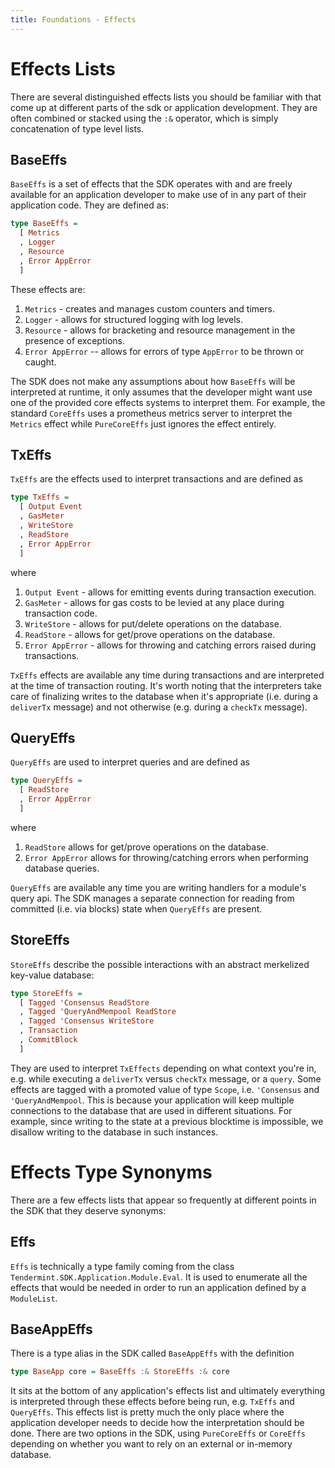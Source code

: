 ```yaml
---
title: Foundations - Effects
---
```


# Effects Lists

There are several distinguished effects lists you should be familiar with that come up at different parts of the sdk or application development. They are often combined or stacked using the `:&` operator, which is simply concatenation of type level lists.


## BaseEffs

`BaseEffs` is a set of effects that the SDK operates with and are freely available
for an application developer to make use of in any part of their application code. They
are defined as:

~~~ haskell ignore
type BaseEffs =
  [ Metrics
  , Logger
  , Resource
  , Error AppError
  ]
~~~

These effects are:

1. `Metrics` - creates and manages custom counters and timers.
2. `Logger` - allows for structured logging with log levels.
3. `Resource` - allows for bracketing and resource management in the presence of exceptions.
4. `Error AppError` -- allows for errors of type `AppError` to be thrown or caught.

The SDK does not make any assumptions about how `BaseEffs` will be interpreted at runtime, it only assumes that the developer might want use one of the provided core effects systems to interpret them. For example, the standard `CoreEffs` uses a prometheus metrics server to interpret the `Metrics` effect while `PureCoreEffs` just ignores the effect entirely. 

## TxEffs

`TxEffs` are the effects used to interpret transactions and are defined as

~~~ haskell ignore
type TxEffs =
  [ Output Event
  , GasMeter
  , WriteStore
  , ReadStore
  , Error AppError
  ]
~~~

where

1. `Output Event` - allows for emitting events during transaction execution.
2. `GasMeter` - allows for gas costs to be levied at any place during transaction code.
3. `WriteStore` - allows for put/delete operations on the database.
4. `ReadStore` - allows for get/prove operations on the database.
5. `Error AppError` - allows for throwing and catching errors raised during transactions.

`TxEffs` effects are available any time during transactions and are interpreted at the time of transaction routing. It's worth noting that the interpreters take care of finalizing writes to the database when it's appropriate (i.e. during a `deliverTx` message) and not otherwise (e.g. during a `checkTx` message).

## QueryEffs

`QueryEffs` are used to interpret queries and are defined as 

~~~ haskell ignore
type QueryEffs = 
  [ ReadStore
  , Error AppError
  ]
~~~

where

1. `ReadStore` allows for get/prove operations on the database.
2. `Error AppError` allows for throwing/catching errors when performing database queries.

`QueryEffs` are available any time you are writing handlers for a module's query api. The SDK manages a separate connection for reading from committed (i.e. via blocks) state when `QueryEffs` are present.

## StoreEffs

`StoreEffs` describe the possible interactions with an abstract merkelized key-value database:

~~~ haskell ignore
type StoreEffs =
  [ Tagged 'Consensus ReadStore
  , Tagged 'QueryAndMempool ReadStore
  , Tagged 'Consensus WriteStore
  , Transaction
  , CommitBlock
  ]
~~~

They are used to interpret `TxEffects` depending on what context you're in, e.g. while executing a `deliverTx` versus `checkTx` message, or a `query`. Some effects are tagged with a promoted value of type `Scope`, i.e. `'Consensus` and `'QueryAndMempool`. This is because your application will keep multiple connections to the database that are used in different situations. For example, since writing to the state at a previous blocktime is impossible, we disallow writing to the database in such instances.

# Effects Type Synonyms

There are a few effects lists that appear so frequently at different points in the SDK that they deserve synonyms:

## Effs

`Effs` is technically a type family coming from the class `Tendermint.SDK.Application.Module.Eval`. It is used to enumerate all the effects that would be needed in order to run an application defined by a `ModuleList`. 

## BaseAppEffs

There is a type alias in the SDK called `BaseAppEffs` with the definition

~~~ haskell ignore
type BaseApp core = BaseEffs :& StoreEffs :& core
~~~

It sits at the bottom of any application's effects list and ultimately everything is interpreted through these effects before being run, e.g. `TxEffs` and `QueryEffs`. This effects list is pretty much the only place where the application developer needs to decide how the interpretation should be done. There are two options in the SDK, using `PureCoreEffs` or `CoreEffs` depending on whether you want to rely on an external or in-memory database.
